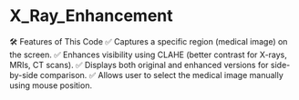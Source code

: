 # X_Ray_Enhancement
🛠️ Features of This Code ✅ Captures a specific region (medical image) on the screen. ✅ Enhances visibility using CLAHE (better contrast for X-rays, MRIs, CT scans). ✅ Displays both original and enhanced versions for side-by-side comparison. ✅ Allows user to select the medical image manually using mouse position.
